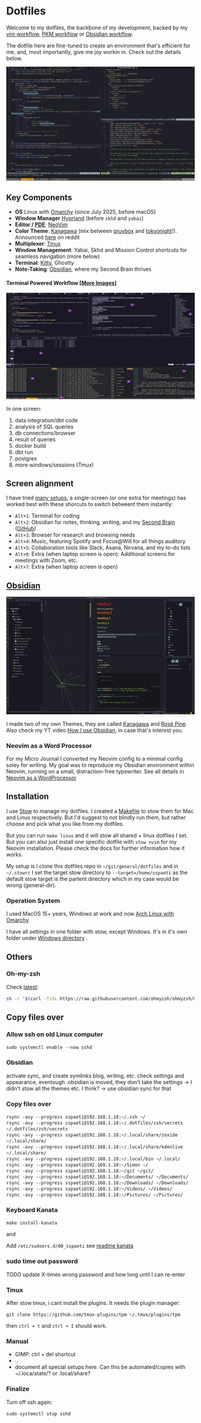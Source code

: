 
# Dotfiles

Welcome to my dotfiles, the backbone of my development, backed by my [vim workflow](https://www.ssp.sh/blog/my-vimverse/), [PKM workflow](https://www.ssp.sh/blog/pkm-workflow-for-a-deeper-life/) or [Obsidian workflow](https://www.ssp.sh/blog/obsidian-note-taking-workflow/).

The dotfile here are fine-tuned to create an environment that's efficient for me, and, most importantly, give me joy workin in. Check out the details below.

![Neovim, Tmux, and Kitty](_images/nvim_tmux_220701.png)


## Key Components
- **OS** Linux with [Omarchy](https://omarchy.org) (since July 2025, before macOS)
- **Window Manager** [Hyprland](https://hypr.land/) (before `skhd` and `yabai`)
- **Editor / [PDE](https://youtu.be/QMVIJhC9Veg)**: [NeoVim](https://neovim.io/)
- **Color Theme**: [Kanagawa](https://github.com/rebelot/kanagawa.nvim) (mix between [gruvbox](https://github.com/morhetz/gruvbox) and [tokyonight](https://github.com/folke/tokyonight.nvim)!). Announced [here](https://www.reddit.com/r/neovim/comments/rm92q6/kanagawanvim_if_gruvbox_and_tokyonight_had_a_baby/) on reddit
- **Multiplexer**: [Tmux](https://github.com/tmux/tmux/wiki)
- **Window Management**: Yabai, Skhd and Mission Control shortcuts for seamless navigation (more below)
- **Terminal**: [Kitty](https://github.com/kovidgoyal/kitty), Ghostty
- **Note-Taking**: [Obsidian](https://ssp.sh/brain/obsidian), where my Second Brain thrives

#### Terminal Powered Workflow [[More Images](https://www.ssp.sh/brain/neovim/#my-setup-images)]
![power of terminal bases workflow](_images/neovim-and-terminal-power.png)

In one screen:
1. data integration/dbt code
2. analysis of SQL queries
3. db connections/browser
4. result of queries
5. docker build
6. dbt run
7. postgres
8. more windows/sessions (Tmux)



## Screen alignment

I have tried [many setups](https://www.ssp.sh/brain/computer-desk-setup-todays-office/), a single-screen (or one extra for meetings) has worked best with these shorcuts to switch betweent them instantly:

- `Alt+1`: Terminal for coding
- `Alt+2`: Obsidian for notes, thinking, writing, and my [Second Brain](https://www.ssp.sh/brain/) ([GitHub](https://github.com/sspaeti/second-brain-public))
- `Alt+3`: Browser for research and browsing needs
- `Alt+4`: Music, featuring Spotify and Focus@Will for all things auditory
- `Alt+5`: Collaboration tools like Slack, Asana, Nirvana, and my to-do lists
- `Alt+6`: Extra (when laptop screen is open): Additional screens for meetings with Zoom, etc.
- `Alt+7`: Extra (when laptop screen is open)

## [Obsidian](https://www.ssp.sh/brain/obsidian) 

![](_images/obsidian.jpeg)

I made two of my own Themes, they are called [Kanagawa](https://github.com/sspaeti/obsidian_kanagawa) and [Rosé Pine](https://github.com/sspaeti/obsidian_rose_pine).
Also check my YT video [How I use Obsidian](https://youtu.be/myHKHM2mIis), in case that's interest you.



### Neovim as a Word Processor

For my Micro Journal I converted my Neovim config to a minimal config soley for writing. My goal was to reproduce my Obsidian environment within Neovim, running on a small, distraction-free typewriter.
See all details in [Neovim as a WordProcessor](./nvim-wp/)

## Installation

I use [Stow](https://www.gnu.org/software/stow/) to manage my dotfiles. I created a [Makefile](Makefile) to stow them for Mac and Linux respectively. But I'd suggest to not blindly run them, but rather choose and pick what you like from my dotfiles.

But you can run `make linux` and it will stow all shared + linux dotfiles I set. But you can also just install one specific dotfile with `stow nvim` for my Neovim installation. Please check the docs for further information how it works.

My setup is I clone this dotfiles repo in `~/git/general/dotfiles` and in `~/.stowrc` I set the target stow directory to `--target=/home/sspaeti` as the default stow target is the partent directory which in my case would be wrong (general-dir).

### Operation System
I used MacOS 15+ years, Windows at work and now [Arch Linux with Omarchy](https://www.ssp.sh/blog/macbook-to-arch-linux-omarchy/). 

I have all settings in one folder with stow, except Windows. It's in it's own folder under [Windows directory](windows) .

## Others

### Oh-my-zsh

Check [latest](https://ohmyz.sh/#install):
```sh
sh -c "$(curl -fsSL https://raw.githubusercontent.com/ohmyzsh/ohmyzsh/master/tools/install.sh)"
```

## Copy files over

### Allow ssh on old Linux computer

```
sudo systemctl enable --now sshd
```

### Obsidian
activate sync, and create symlinks blog, writing, etc.
check settings and appearance, eventough .obsidian is moved, they don't take the settings
-> I didn't stow all the themes etc. I think? -> use obsidian sync for that

### Copy files over

```
rsync -avy --progress sspaeti@192.168.1.18:~/.ssh ~/
rsync -avy --progress sspaeti@192.168.1.18:~/.dotfiles/zsh/secrets ~/.dotfiles/zsh/secrets
rsync -avy --progress sspaeti@192.168.1.18:~/.local/share/zoxide ~/.local/share/
rsync -avy --progress sspaeti@192.168.1.18:~/.local/share/kdenlive ~/.local/share/
rsync -avy --progress sspaeti@192.168.1.18:~/.local/bin ~/.local/
rsync -avy --progress sspaeti@192.168.1.18:~/Simon ~/
rsync -avy --progress sspaeti@192.168.1.18:~/git ~/git/
rsync -avy --progress sspaeti@192.168.1.18:~/Documents/ ~/Documents/
rsync -avy --progress sspaeti@192.168.1.18:~/Downloads/ ~/Downloads/
rsync -avy --progress sspaeti@192.168.1.18:~/Videos/ ~/Videos/
rsync -avy --progress sspaeti@192.168.1.18:~/Pictures/ ~/Pictures/
```

### Keyboard Kanata

```
make install-kanata
```
and 

Add `/etc/sudoers.d/00_sspaeti` see [readme kanata](kanta/.config/kanata/readme.md)

### sudo time out password
TODO update X-times wrong password and how long until I can re-enter

### Tmux

After stow tmux, i cant install the plugins. It needs the plugin manager:
```
git clone https://github.com/tmux-plugins/tpm ~/.tmux/plugins/tpm
```
then `ctrl + t` and `ctrl + I` should work.
### Manual
- GIMP: ctrl + del shortcut
- ..
- document all special setups here. Can this be automated/copies with ~/.loca/state/? or .local/share?

### Finalize

Turn off ssh again:

```
sudo systemctl stop sshd
```
